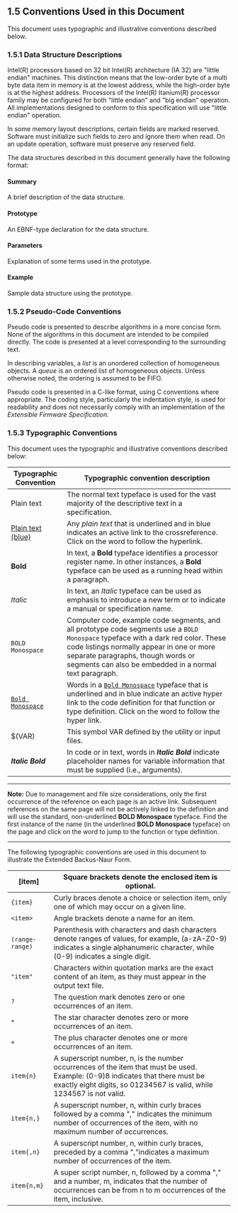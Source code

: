 <!--- @file
  1.5 Conventions Used in this Document

  Copyright (c) 2006-2017, Intel Corporation. All rights reserved.<BR>

  Redistribution and use in source (original document form) and 'compiled'
  forms (converted to PDF, epub, HTML and other formats) with or without
  modification, are permitted provided that the following conditions are met:

  1) Redistributions of source code (original document form) must retain the
     above copyright notice, this list of conditions and the following
     disclaimer as the first lines of this file unmodified.

  2) Redistributions in compiled form (transformed to other DTDs, converted to
     PDF, epub, HTML and other formats) must reproduce the above copyright
     notice, this list of conditions and the following disclaimer in the
     documentation and/or other materials provided with the distribution.

  THIS DOCUMENTATION IS PROVIDED BY TIANOCORE PROJECT "AS IS" AND ANY EXPRESS OR
  IMPLIED WARRANTIES, INCLUDING, BUT NOT LIMITED TO, THE IMPLIED WARRANTIES OF
  MERCHANTABILITY AND FITNESS FOR A PARTICULAR PURPOSE ARE DISCLAIMED. IN NO
  EVENT SHALL TIANOCORE PROJECT  BE LIABLE FOR ANY DIRECT, INDIRECT, INCIDENTAL,
  SPECIAL, EXEMPLARY, OR CONSEQUENTIAL DAMAGES (INCLUDING, BUT NOT LIMITED TO,
  PROCUREMENT OF SUBSTITUTE GOODS OR SERVICES; LOSS OF USE, DATA, OR PROFITS;
  OR BUSINESS INTERRUPTION) HOWEVER CAUSED AND ON ANY THEORY OF LIABILITY,
  WHETHER IN CONTRACT, STRICT LIABILITY, OR TORT (INCLUDING NEGLIGENCE OR
  OTHERWISE) ARISING IN ANY WAY OUT OF THE USE OF THIS DOCUMENTATION, EVEN IF
  ADVISED OF THE POSSIBILITY OF SUCH DAMAGE.

-->

## 1.5 Conventions Used in this Document

This document uses typographic and illustrative conventions described below.

### 1.5.1 Data Structure Descriptions

Intel(R) processors based on 32 bit Intel(R) architecture (IA 32) are "little
endian" machines. This distinction means that the low-order byte of a multi
byte data item in memory is at the lowest address, while the high-order byte is
at the highest address. Processors of the Intel(R) Itanium(R) processor family
may be configured for both "little endian" and "big endian" operation. All
implementations designed to conform to this specification will use "little
endian" operation.

In some memory layout descriptions, certain fields are marked reserved.
Software must initialize such fields to zero and ignore them when read. On an
update operation, software must preserve any reserved field.

The data structures described in this document generally have the following
format:

#### Summary

A brief description of the data structure.

#### Prototype

An EBNF-type declaration for the data structure.

#### Parameters

Explanation of some terms used in the prototype.

#### Example

Sample data structure using the prototype.

### 1.5.2 Pseudo-Code Conventions

Pseudo code is presented to describe algorithms in a more concise form. None of
the algorithms in this document are intended to be compiled directly. The code
is presented at a level corresponding to the surrounding text.

In describing variables, a _list_ is an unordered collection of homogeneous
objects. A _queue_ is an ordered list of homogeneous objects. Unless otherwise
noted, the ordering is assumed to be FIFO.

Pseudo code is presented in a C-like format, using C conventions where
appropriate. The coding style, particularly the indentation style, is used for
readability and does not necessarily comply with an implementation of the
_Extensible Firmware Specification_.

### 1.5.3 Typographic Conventions

This document uses the typographic and illustrative conventions described below:

| Typographic Convention | Typographic convention description                                                                                                                                                                                                                                             |
| ---------------------- | ------------------------------------------------------------------------------------------------------------------------------------------------------------------------------------------------------------------------------------------------------------------------------ |
| Plain text             | The normal text typeface is used for the vast majority of the descriptive text in a specification.                                                                                                                                                                             |
| [Plain text (blue)]()  | Any _plain text_ that is underlined and in blue indicates an active link to the crossreference. Click on the word to follow the hyperlink.                                                                                                                                     |
| **Bold**               | In text, a **Bold** typeface identifies a processor register name. In other instances, a **Bold** typeface can be used as a running head within a paragraph.                                                                                                                   |
| _Italic_               | In text, an _Italic_ typeface can be used as emphasis to introduce a new term or to indicate a manual or specification name.                                                                                                                                                   |
| `BOLD Monospace`       | Computer code, example code segments, and all prototype code segments use a `BOLD Monospace` typeface with a dark red color. These code listings normally appear in one or more separate paragraphs, though words or segments can also be embedded in a normal text paragraph. |
| [`Bold Monospace`]()   | Words in a [`Bold Monospace`]() typeface that is underlined and in blue indicate an active hyper link to the code definition for that function or type definition. Click on the word to follow the hyper link.                                                                 |
| $(VAR)                 | This symbol VAR defined by the utility or input files.                                                                                                                                                                                                                         |
| **_Italic Bold_**      | In code or in text, words in **_Italic Bold_** indicate placeholder names for variable information that must be supplied (i.e., arguments).                                                                                                                                    |

**********
**Note:** Due to management and file size considerations, only the first
occurrence of the reference on each page is an active link. Subsequent
references on the same page will not be actively linked to the definition and
will use the standard, non-underlined **BOLD Monospace** typeface. Find the
first instance of the name (in the underlined **BOLD Monospace** typeface) on
the page and click on the word to jump to the function or type definition.
**********

The following typographic conventions are used in this document to illustrate
the Extended Backus-Naur Form.

| [item]        | Square brackets denote the enclosed item is optional.                                                                                                                                                  |
| ------------- | ------------------------------------------------------------------------------------------------------------------------------------------------------------------------------------------------------ |
| `{item}`      | Curly braces denote a choice or selection item, only one of which may occur on a given line.                                                                                                           |
| `<item>`      | Angle brackets denote a name for an item.                                                                                                                                                              |
| `(range-range)` | Parenthesis with characters and dash characters denote ranges of values, for example, (a-zA-Z0-9) indicates a single alphanumeric character, while (0-9) indicates a single digit.                     |
| `"item"`      | Characters within quotation marks are the exact content of an item, as they must appear in the output text file.                                                                                       |
| `?`           | The question mark denotes zero or one occurrences of an item.                                                                                                                                          |
| `*`           | The star character denotes zero or more occurrences of an item.                                                                                                                                        |
| `+`           | The plus character denotes one or more occurrences of an item.                                                                                                                                         |
| `item{n}`     | A superscript number, n, is the number occurrences of the item that must be used. Example: (0-9)8 indicates that there must be exactly eight digits, so 01234567 is valid, while 1234567 is not valid. |
| `item{n,}`    | A superscript number, n, within curly braces followed by a comma "," indicates the minimum number of occurrences of the item, with no maximum number of occurrences.                                   |
| `item{,n}`    | A superscript number, n, within curly braces, preceded by a comma ","indicates a maximum number of occurrences of the item.                                                                            |
| `item{n,m}`   | A super script number, n, followed by a comma "," and a number, m, indicates that the number of occurrences can be from n to m occurrences of the item, inclusive.                                     |
